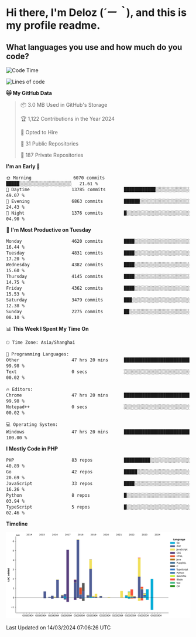 # **Hi there, I'm Deloz (*´ー｀*), and this is my profile readme.**

## **What languages you use and how much do you code?**

<!--START_SECTION:waka-->
![Code Time](http://img.shields.io/badge/Code%20Time-3%2C464%20hrs%2044%20mins-blue)

![Lines of code](https://img.shields.io/badge/From%20Hello%20World%20I%27ve%20Written-35.8%20million%20lines%20of%20code-blue)

**🐱 My GitHub Data** 

> 📦 3.0 MB Used in GitHub's Storage 
 > 
> 🏆 1,122 Contributions in the Year 2024
 > 
> 💼 Opted to Hire
 > 
> 📜 31 Public Repositories 
 > 
> 🔑 187 Private Repositories 
 > 
**I'm an Early 🐤** 

```text
🌞 Morning                6070 commits        █████░░░░░░░░░░░░░░░░░░░░   21.61 % 
🌆 Daytime                13785 commits       ████████████░░░░░░░░░░░░░   49.07 % 
🌃 Evening                6863 commits        ██████░░░░░░░░░░░░░░░░░░░   24.43 % 
🌙 Night                  1376 commits        █░░░░░░░░░░░░░░░░░░░░░░░░   04.90 % 
```
📅 **I'm Most Productive on Tuesday** 

```text
Monday                   4620 commits        ████░░░░░░░░░░░░░░░░░░░░░   16.44 % 
Tuesday                  4831 commits        ████░░░░░░░░░░░░░░░░░░░░░   17.20 % 
Wednesday                4382 commits        ████░░░░░░░░░░░░░░░░░░░░░   15.60 % 
Thursday                 4145 commits        ████░░░░░░░░░░░░░░░░░░░░░   14.75 % 
Friday                   4362 commits        ████░░░░░░░░░░░░░░░░░░░░░   15.53 % 
Saturday                 3479 commits        ███░░░░░░░░░░░░░░░░░░░░░░   12.38 % 
Sunday                   2275 commits        ██░░░░░░░░░░░░░░░░░░░░░░░   08.10 % 
```


📊 **This Week I Spent My Time On** 

```text
🕑︎ Time Zone: Asia/Shanghai

💬 Programming Languages: 
Other                    47 hrs 20 mins      █████████████████████████   99.98 % 
Text                     0 secs              ░░░░░░░░░░░░░░░░░░░░░░░░░   00.02 % 

🔥 Editors: 
Chrome                   47 hrs 20 mins      █████████████████████████   99.98 % 
Notepad++                0 secs              ░░░░░░░░░░░░░░░░░░░░░░░░░   00.02 % 

💻 Operating System: 
Windows                  47 hrs 20 mins      █████████████████████████   100.00 % 
```

**I Mostly Code in PHP** 

```text
PHP                      83 repos            ██████████░░░░░░░░░░░░░░░   40.89 % 
Go                       42 repos            █████░░░░░░░░░░░░░░░░░░░░   20.69 % 
JavaScript               33 repos            ████░░░░░░░░░░░░░░░░░░░░░   16.26 % 
Python                   8 repos             █░░░░░░░░░░░░░░░░░░░░░░░░   03.94 % 
TypeScript               5 repos             █░░░░░░░░░░░░░░░░░░░░░░░░   02.46 % 
```



**Timeline**

![Lines of Code chart](https://raw.githubusercontent.com/deloz/deloz/main/assets/bar_graph.png)


 Last Updated on 14/03/2024 07:06:26 UTC
<!--END_SECTION:waka-->
